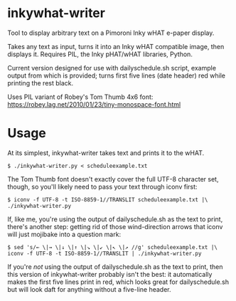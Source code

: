 # inkywhat-writer
Tool to display arbitrary text on a Pimoroni Inky wHAT e-paper display.

Takes any text as input, turns it into an Inky wHAT compatible image,
then displays it. Requires PIL, the Inky pHAT/wHAT libraries, Python.

Current version designed for use with dailyschedule.sh script, example
output from which is provided; turns first five lines (date header)
red while printing the rest black.

Uses PIL variant of Robey's Tom Thumb 4x6 font:
https://robey.lag.net/2010/01/23/tiny-monospace-font.html

# Usage
At its simplest, inkywhat-writer takes text and prints it to the wHAT.

```
$ ./inkywhat-writer.py < scheduleexample.txt
```

The Tom Thumb font doesn't exactly cover the full UTF-8 character set,
though, so you'll likely need to pass your text through iconv first:

```
$ iconv -f UTF-8 -t ISO-8859-1//TRANSLIT scheduleexample.txt |\
./inkywhat-writer.py
```

If, like me, you're using the output of dailyschedule.sh as the text
to print, there's another step: getting rid of those wind-direction
arrows that iconv will just mojibake into a question mark:

```
$ sed 's/← \|→ \|↓ \|↑ \|↘ \|↙ \|↖ \|↗ //g' scheduleexample.txt |\
iconv -f UTF-8 -t ISO-8859-1//TRANSLIT | ./inkywhat-writer.py
```

If you're *not* using the output of dailyschedule.sh as the text to
print, then this version of inkywhat-writer probably isn't the best:
it automatically makes the first five lines print in red, which looks
great for dailyschedule.sh but will look daft for anything without a
five-line header.

